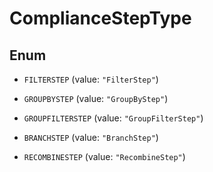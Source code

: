 

# ComplianceStepType

## Enum


* `FILTERSTEP` (value: `"FilterStep"`)

* `GROUPBYSTEP` (value: `"GroupByStep"`)

* `GROUPFILTERSTEP` (value: `"GroupFilterStep"`)

* `BRANCHSTEP` (value: `"BranchStep"`)

* `RECOMBINESTEP` (value: `"RecombineStep"`)



